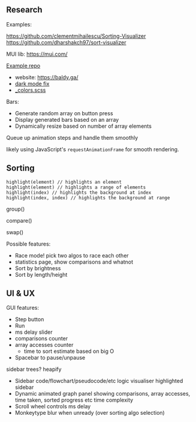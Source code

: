 
## Research

Examples:

https://github.com/clementmihailescu/Sorting-Visualizer
https://github.com/dharshakch97/sort-visualizer

MUI lib: https://mui.com/

[Example repo](https://github.com/Rijndael1998/Website-Neo/tree/feature/mermaidless)
- website: https://baldy.ga/
- [dark mode fix](https://github.com/Rijndael1998/Website-Neo/blob/feature/mermaidless/src/components/muiWrappers/darkModeFix/_darkModeFix.tsx)
- [\_colors.scss](https://github.com/Rijndael1998/Website-Neo/blob/feature/mermaidless/src/components/_colors.scss)

Bars:
- Generate random array on button press
- Display generated bars based on an array
- Dynamically resize based on number of array elements

Queue up animation steps and handle them smoothly

likely using JavaScript's `requestAnimationFrame` for smooth rendering.

## Sorting

```
highlight(element) // highlights an element
highlight(element) // highlights a range of elements
highlight(index) // highlights the background at index
highlight(index, index) // highlights the background at range
```

group()

compare()

swap()

Possible features:
- Race mode! pick two algos to race each other
- statistics page, show comparisons and whatnot
- Sort by brightness
- Sort by length/height

## UI & UX


GUI features:
- Step button
- Run
- ms delay slider
- comparisons counter
- array accesses counter
	- time to sort estimate based on big O
- Spacebar to pause/unpause

sidebar trees?
heapify

- Sidebar code/flowchart/pseudocode/etc logic visualiser highlighted sidebar
- Dynamic animated graph panel showing comparisons, array accesses, time taken, sorted progress etc time complexity
- Scroll wheel controls ms delay
- Monkeytype blur when unready (over sorting algo selection)
